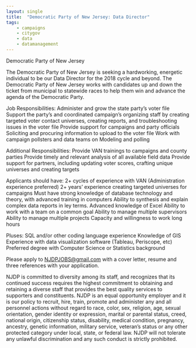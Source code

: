 ```yaml
---
layout: single
title:  "Democratic Party of New Jersey: Data Director"
tags: 
    - campaigns
    - citygov
    - data
    - datamanagement
---
```


Democratic Party of New Jersey 

The Democratic Party of New Jersey is seeking a hardworking, energetic individual to be our Data Director for the 2018 cycle and beyond. The Democratic Party of New Jersey works with candidates up and down the ticket from municipal to statewide races to help them win and advance the agenda of the Democratic Party.

Job Responsibilities:
Administer and grow the state party’s voter file
Support the party’s and coordinated campaign’s organizing staff by creating targeted voter contact universes, creating reports, and troubleshooting issues in the voter file
Provide support for campaigns and party officials
Soliciting and procuring information to upload to the voter file
Work with campaign pollsters and data teams on Modeling and polling 

Additional Responsibilities: 
Provide VAN trainings to campaigns and county parties
Provide timely and relevant analysis of all available field data
Provide support for partners, including updating voter scores, crafting unique universes and creating targets

Applicants should have:
2+ cycles of experience with VAN (Administration experience preferred)
2+ years’ experience creating targeted universes for campaigns
Must have strong knowledge of database technology and theory, with advanced training in computers
Ability to synthesis and explain complex data reports in ley terms.
Advanced knowledge of Excel
Ability to work with a team on a common goal
Ability to manage multiple supervisors
Ability to manage multiple projects
Capacity and willingness to work long hours 

Pluses: 
SQL and/or other coding language experience
Knowledge of GIS
Experience with data visualization software (Tableau, Periscope, etc)
Preferred degree with Computer Science or Statistics background 

Please apply to NJDPJOBS@gmail.com with a cover letter, resume and three references with your application.

NJDP is committed to diversity among its staff, and recognizes that its continued success requires the highest commitment to obtaining and retaining a diverse staff that provides the best quality services to supporters and constituents. NJDP is an equal opportunity employer and it is our policy to recruit, hire, train, promote and administer any and all personnel actions without regard to race, color, sex, religion, age, sexual orientation, gender identity or expression, marital or parental status, creed, national origin, citizenship status, disability, medical condition, pregnancy, ancestry, genetic information, military service, veteran’s status or any other protected category under local, state, or federal law. NJDP will not tolerate any unlawful discrimination and any such conduct is strictly prohibited.
